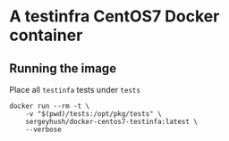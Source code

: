 # A testinfra CentOS7 Docker container

## Running the image

Place all `testinfa` tests under `tests`

```
docker run --rm -t \
    -v "$(pwd)/tests:/opt/pkg/tests" \
    sergeyhush/docker-centos7-testinfa:latest \
    --verbose
```
